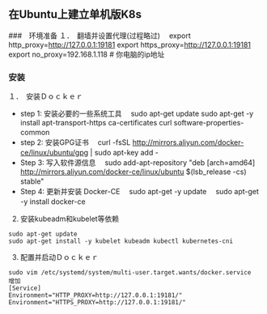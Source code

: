 ## 在Ubuntu上建立单机版K8s

###　环境准备
１．　翻墙并设置代理(过程略过)　
export http_proxy=http://127.0.0.1:19181
export https_proxy=http://127.0.0.1:19181
export no_proxy=192.168.1.118 # 你电脑的ip地址　

### 安装

１．　安装Ｄｏｃｋｅｒ　
- step 1: 安装必要的一些系统工具　
sudo apt-get update
sudo apt-get -y install apt-transport-https ca-certificates curl software-properties-common　
- step 2: 安装GPG证书　
curl -fsSL http://mirrors.aliyun.com/docker-ce/linux/ubuntu/gpg | sudo apt-key add -　
- Step 3: 写入软件源信息　
sudo add-apt-repository "deb [arch=amd64] http://mirrors.aliyun.com/docker-ce/linux/ubuntu $(lsb_release -cs) stable"　
- Step 4: 更新并安装 Docker-CE　
sudo apt-get -y update　
sudo apt-get -y install docker-ce　

2. 安装kubeadm和kubelet等依赖　
```
sudo apt-get update
sudo apt-get install -y kubelet kubeadm kubectl kubernetes-cni
```
3. 配置并启动Ｄｏｃｋｅｒ　
```
sudo vim /etc/systemd/system/multi-user.target.wants/docker.service
增加
[Service]
Environment="HTTP_PROXY=http://127.0.0.1:19181/"
Environment="HTTPS_PROXY=http://127.0.0.1:19181/"
```
